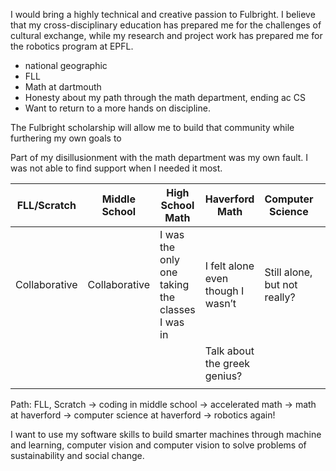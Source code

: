 
I would bring a highly technical and creative passion to Fulbright. I believe that my cross-disciplinary education has prepared me for the challenges of cultural exchange, while my research and project work has prepared me for the robotics program at EPFL.

- national geographic
- FLL
- Math at dartmouth
- Honesty about my path through the math department, ending ac CS
- Want to return to a more hands on discipline.

The Fulbright scholarship will allow me to build that community while furthering my own goals to 

Part of my disillusionment with the math department was my own fault. I was not able to find support when I needed it most. 

| FLL/Scratch | Middle School | High School Math | Haverford Math | Computer Science |  |
| --- | --- | --- | --- | --- | --- |
| Collaborative | Collaborative | I was the only one taking the classes I was in | I felt alone even though I wasn’t  | Still alone, but not really? |  |
|  |  |  | Talk about the greek genius? |  |  |
|  |  |  |  |  |  |

Path: FLL, Scratch → coding in middle school → accelerated math → math at haverford → computer science at haverford → robotics again!

I want to use my software skills to build smarter machines through machine and learning, computer vision and computer vision to solve problems of sustainability and social change.